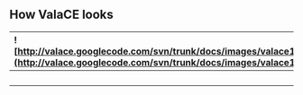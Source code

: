 ## How ValaCE looks ##

| ![http://valace.googlecode.com/svn/trunk/docs/images/valace1.png](http://valace.googlecode.com/svn/trunk/docs/images/valace1.png) | ![http://valace.googlecode.com/svn/trunk/docs/images/valace2.png](http://valace.googlecode.com/svn/trunk/docs/images/valace2.png) | ![http://valace.googlecode.com/svn/trunk/docs/images/valace3.png](http://valace.googlecode.com/svn/trunk/docs/images/valace3.png) |
|:----------------------------------------------------------------------------------------------------------------------------------|:----------------------------------------------------------------------------------------------------------------------------------|:----------------------------------------------------------------------------------------------------------------------------------|
|                                                                                                                                   | ValaCE Demo program in action                                                                                                     |                                                                                                                                   |